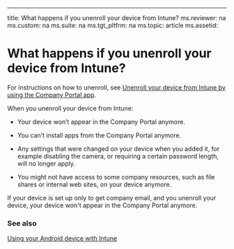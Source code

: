 ---
title: What happens if you unenroll your device from Intune?
ms.reviewer: na
ms.custom: na
ms.suite: na
ms.tgt_pltfrm: na
ms.topic: article
ms.assetid:

# What happens if you unenroll your device from Intune?

For instructions on how to unenroll, see [Unenroll your device from Intune by using the Company Portal app](unenroll-your-device-from-intune-android.md).

When you unenroll your device from Intune:

-   Your device won’t appear in the Company Portal anymore.

-   You can’t install apps from the Company Portal anymore.

-   Any settings that were changed on your device when you added it, for example disabling the camera, or requiring a certain password length, will no longer apply.

-   You might not have access to some company resources, such as file shares or internal web sites, on your device anymore.

If your device is set up only to get company email, and you unenroll your device, your device won't appear in the Company Portal anymore. 

### See also
[Using your Android device with Intune](using-your-android-device-with-intune.md)